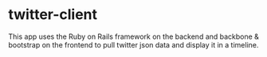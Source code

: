 # twitter-client
This app uses the Ruby on Rails framework on the backend and backbone & bootstrap on the frontend to pull twitter json data and display it in a timeline.
